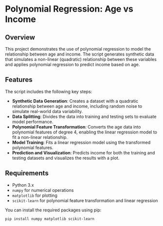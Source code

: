 # Polynomial Regression: Age vs Income

## Overview

This project demonstrates the use of polynomial regression to model the relationship between age and income. The script generates synthetic data that simulates a non-linear (quadratic) relationship between these variables and applies polynomial regression to predict income based on age.

## Features

The script includes the following key steps:
- **Synthetic Data Generation**: Creates a dataset with a quadratic relationship between age and income, including random noise to simulate real-world data variability.
- **Data Splitting**: Divides the data into training and testing sets to evaluate model performance.
- **Polynomial Feature Transformation**: Converts the age data into polynomial features of degree 4, enabling the linear regression model to fit a non-linear relationship.
- **Model Training**: Fits a linear regression model using the transformed polynomial features.
- **Prediction and Visualization**: Predicts income for both the training and testing datasets and visualizes the results with a plot.

## Requirements

- Python 3.x
- `numpy` for numerical operations
- `matplotlib` for plotting
- `scikit-learn` for polynomial feature transformation and linear regression

You can install the required packages using pip:
```bash
pip install numpy matplotlib scikit-learn
